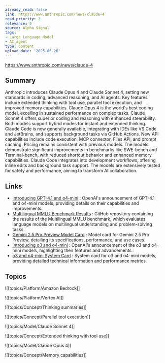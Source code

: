 ```yaml
---
already_read: false
link: https://www.anthropic.com/news/claude-4
read_priority: 2
relevance: 0
source: Alpha Signal
tags:
- Large_Language_Model
- AI_agent
type: Content
upload_date: '2025-05-26'
---
```


https://www.anthropic.com/news/claude-4
## Summary

Anthropic introduces Claude Opus 4 and Claude Sonnet 4, setting new standards in coding, advanced reasoning, and AI agents. Key features include extended thinking with tool use, parallel tool execution, and improved memory capabilities. Claude Opus 4 is the world's best coding model, excelling in sustained performance on complex tasks. Claude Sonnet 4 offers superior coding and reasoning with enhanced steerability. Both models support hybrid modes for instant and extended thinking. Claude Code is now generally available, integrating with IDEs like VS Code and JetBrains, and supports background tasks via GitHub Actions. New API capabilities include code execution, MCP connector, Files API, and prompt caching. Pricing remains consistent with previous models. The models demonstrate significant improvements in benchmarks like SWE-bench and Terminal-bench, with reduced shortcut behavior and enhanced memory capabilities. Claude Code integrates into development workflows, offering inline edits and background task support. The models are extensively tested for safety and performance, aiming to transform AI collaboration.
## Links

- [Introducing GPT-4.1 and o4-mini](https://openai.com/index/gpt-4-1/) : OpenAI's announcement of GPT-4.1 and o4-mini models, providing details on their capabilities and improvements.
- [Multilingual MMLU Benchmark Results](https://github.com/openai/simple-evals/blob/main/multilingual_mmlu_benchmark_results.md) : GitHub repository containing the results of the Multilingual MMLU benchmark, which evaluates language models on multilingual understanding and problem-solving tasks.
- [Gemini 2.5 Pro Preview Model Card](https://storage.googleapis.com/model-cards/documents/gemini-2.5-pro-preview.pdf) : Model card for Gemini 2.5 Pro Preview, detailing its specifications, performance, and use cases.
- [Introducing o3 and o4-mini](https://openai.com/index/introducing-o3-and-o4-mini/) : OpenAI's announcement of the o3 and o4-mini models, highlighting their features and advancements.
- [o3 and o4-mini System Card](https://cdn.openai.com/pdf/2221c875-02dc-4789-800b-e7758f3722c1/o3-and-o4-mini-system-card.pdf) : System card for o3 and o4-mini models, providing detailed technical information and performance metrics.

## Topics

![[topics/Platform/Amazon Bedrock]]

![[topics/Platform/Vertex AI]]

![[topics/Concept/Thinking summaries]]

![[topics/Concept/Parallel tool execution]]

![[topics/Model/Claude Sonnet 4]]

![[topics/Concept/Extended thinking with tool use]]

![[topics/Model/Claude Opus 4]]

![[topics/Concept/Memory capabilities]]